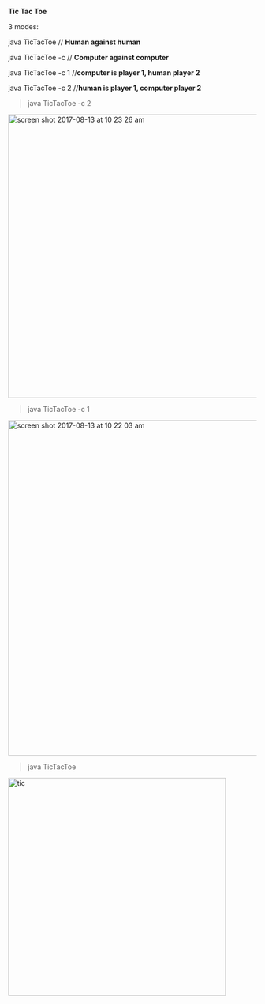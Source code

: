


<strong>Tic Tac Toe</strong> 

3 modes: 

java TicTacToe   // <strong>Human against human</strong>

java TicTacToe -c   // <strong>Computer against computer </strong>

java TicTacToe -c 1  //<strong>computer is player 1, human player 2</strong>

java TicTacToe -c 2  //<strong>human is player 1, computer player 2</strong>


>java TicTacToe -c 2 

<img width="574" alt="screen shot 2017-08-13 at 10 23 26 am" src="https://user-images.githubusercontent.com/16257714/29250542-06ce24cc-8012-11e7-84bf-b3c34df1e013.png">


>java TicTacToe -c 1

<img width="679" alt="screen shot 2017-08-13 at 10 22 03 am" src="https://user-images.githubusercontent.com/16257714/29250544-07e85878-8012-11e7-9972-c72a470860a6.png">


>java TicTacToe

<img width="441" alt="tic" src="https://user-images.githubusercontent.com/16257714/29250208-5aecb0ce-800c-11e7-8ea9-2f93c8481feb.png">
